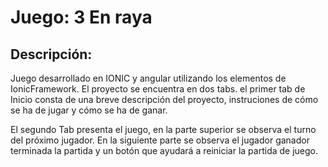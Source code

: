 ﻿# Juego: 3 En raya
## Descripción:

 Juego desarrollado en IONIC y angular utilizando los elementos de IonicFramework.
El proyecto se encuentra en dos tabs. el primer tab de Inicio consta de una breve descripción del proyecto, instruciones de cómo se ha de jugar y cómo se ha de ganar.

El segundo Tab presenta el juego, en la parte superior se observa el turno del próximo jugador.
En la siguiente parte se observa el jugador ganador terminada la partida y un botón que ayudará a reiniciar la partida de juego.

